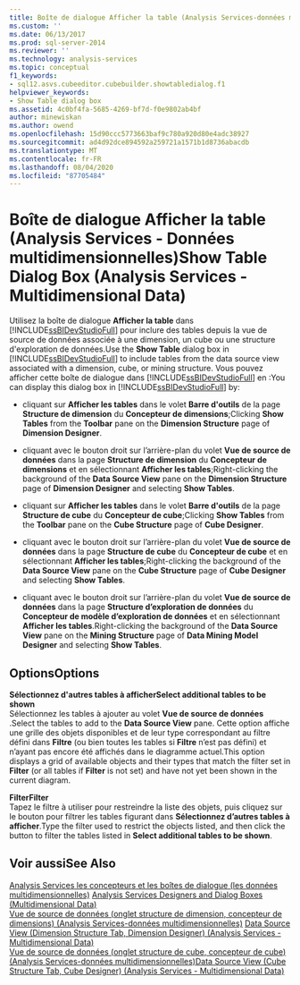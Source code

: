 ```yaml
---
title: Boîte de dialogue Afficher la table (Analysis Services-données multidimensionnelles) | Microsoft Docs
ms.custom: ''
ms.date: 06/13/2017
ms.prod: sql-server-2014
ms.reviewer: ''
ms.technology: analysis-services
ms.topic: conceptual
f1_keywords:
- sql12.asvs.cubeeditor.cubebuilder.showtabledialog.f1
helpviewer_keywords:
- Show Table dialog box
ms.assetid: 4c0bf4fa-5685-4269-bf7d-f0e9802ab4bf
author: minewiskan
ms.author: owend
ms.openlocfilehash: 15d90ccc5773663baf9c780a920d80e4adc38927
ms.sourcegitcommit: ad4d92dce894592a259721a1571b1d8736abacdb
ms.translationtype: MT
ms.contentlocale: fr-FR
ms.lasthandoff: 08/04/2020
ms.locfileid: "87705484"
---
```

# <a name="show-table-dialog-box-analysis-services---multidimensional-data"></a><span data-ttu-id="73c01-102">Boîte de dialogue Afficher la table (Analysis Services - Données multidimensionnelles)</span><span class="sxs-lookup"><span data-stu-id="73c01-102">Show Table Dialog Box (Analysis Services - Multidimensional Data)</span></span>
  <span data-ttu-id="73c01-103">Utilisez la boîte de dialogue **Afficher la table** dans [!INCLUDE[ssBIDevStudioFull](../includes/ssbidevstudiofull-md.md)] pour inclure des tables depuis la vue de source de données associée à une dimension, un cube ou une structure d'exploration de données.</span><span class="sxs-lookup"><span data-stu-id="73c01-103">Use the **Show Table** dialog box in [!INCLUDE[ssBIDevStudioFull](../includes/ssbidevstudiofull-md.md)] to include tables from the data source view associated with a dimension, cube, or mining structure.</span></span> <span data-ttu-id="73c01-104">Vous pouvez afficher cette boîte de dialogue dans [!INCLUDE[ssBIDevStudioFull](../includes/ssbidevstudiofull-md.md)] en :</span><span class="sxs-lookup"><span data-stu-id="73c01-104">You can display this dialog box in [!INCLUDE[ssBIDevStudioFull](../includes/ssbidevstudiofull-md.md)] by:</span></span>  
  
-   <span data-ttu-id="73c01-105">cliquant sur **Afficher les tables** dans le volet **Barre d'outils** de la page **Structure de dimension** du **Concepteur de dimensions**;</span><span class="sxs-lookup"><span data-stu-id="73c01-105">Clicking **Show Tables** from the **Toolbar** pane on the **Dimension Structure** page of **Dimension Designer**.</span></span>  
  
-   <span data-ttu-id="73c01-106">cliquant avec le bouton droit sur l’arrière-plan du volet **Vue de source de données** dans la page **Structure de dimension** du **Concepteur de dimensions** et en sélectionnant **Afficher les tables**;</span><span class="sxs-lookup"><span data-stu-id="73c01-106">Right-clicking the background of the **Data Source View** pane on the **Dimension Structure** page of **Dimension Designer** and selecting **Show Tables**.</span></span>  
  
-   <span data-ttu-id="73c01-107">cliquant sur **Afficher les tables** dans le volet **Barre d'outils** de la page **Structure de cube** du **Concepteur de cube**;</span><span class="sxs-lookup"><span data-stu-id="73c01-107">Clicking **Show Tables** from the **Toolbar** pane on the **Cube Structure** page of **Cube Designer**.</span></span>  
  
-   <span data-ttu-id="73c01-108">cliquant avec le bouton droit sur l’arrière-plan du volet **Vue de source de données** dans la page **Structure de cube** du **Concepteur de cube** et en sélectionnant **Afficher les tables**;</span><span class="sxs-lookup"><span data-stu-id="73c01-108">Right-clicking the background of the **Data Source View** pane on the **Cube Structure** page of **Cube Designer** and selecting **Show Tables**.</span></span>  
  
-   <span data-ttu-id="73c01-109">cliquant avec le bouton droit sur l’arrière-plan du volet **Vue de source de données** dans la page **Structure d’exploration de données** du **Concepteur de modèle d’exploration de données** et en sélectionnant **Afficher les tables**.</span><span class="sxs-lookup"><span data-stu-id="73c01-109">Right-clicking the background of the **Data Source View** pane on the **Mining Structure** page of **Data Mining Model Designer** and selecting **Show Tables**.</span></span>  
  
## <a name="options"></a><span data-ttu-id="73c01-110">Options</span><span class="sxs-lookup"><span data-stu-id="73c01-110">Options</span></span>  
 <span data-ttu-id="73c01-111">**Sélectionnez d'autres tables à afficher**</span><span class="sxs-lookup"><span data-stu-id="73c01-111">**Select additional tables to be shown**</span></span>  
 <span data-ttu-id="73c01-112">Sélectionnez les tables à ajouter au volet **Vue de source de données** .</span><span class="sxs-lookup"><span data-stu-id="73c01-112">Select the tables to add to the **Data Source View** pane.</span></span> <span data-ttu-id="73c01-113">Cette option affiche une grille des objets disponibles et de leur type correspondant au filtre défini dans **Filtre** (ou bien toutes les tables si **Filtre** n’est pas défini) et n’ayant pas encore été affichés dans le diagramme actuel.</span><span class="sxs-lookup"><span data-stu-id="73c01-113">This option displays a grid of available objects and their types that match the filter set in **Filter** (or all tables if **Filter** is not set) and have not yet been shown in the current diagram.</span></span>  
  
 <span data-ttu-id="73c01-114">**Filter**</span><span class="sxs-lookup"><span data-stu-id="73c01-114">**Filter**</span></span>  
 <span data-ttu-id="73c01-115">Tapez le filtre à utiliser pour restreindre la liste des objets, puis cliquez sur le bouton pour filtrer les tables figurant dans **Sélectionnez d’autres tables à afficher**.</span><span class="sxs-lookup"><span data-stu-id="73c01-115">Type the filter used to restrict the objects listed, and then click the button to filter the tables listed in **Select additional tables to be shown**.</span></span>  
  
## <a name="see-also"></a><span data-ttu-id="73c01-116">Voir aussi</span><span class="sxs-lookup"><span data-stu-id="73c01-116">See Also</span></span>  
 <span data-ttu-id="73c01-117">[Analysis Services les concepteurs et les boîtes de dialogue &#40;les données multidimensionnelles&#41;](analysis-services-designers-and-dialog-boxes-multidimensional-data.md) </span><span class="sxs-lookup"><span data-stu-id="73c01-117">[Analysis Services Designers and Dialog Boxes &#40;Multidimensional Data&#41;](analysis-services-designers-and-dialog-boxes-multidimensional-data.md) </span></span>  
 <span data-ttu-id="73c01-118">[Vue de source de données &#40;onglet structure de dimension, concepteur de dimensions&#41; &#40;Analysis Services-données multidimensionnelles&#41;](datasource-view-dimension-designer-analysis-services-multidimensional-data.md) </span><span class="sxs-lookup"><span data-stu-id="73c01-118">[Data Source View &#40;Dimension Structure Tab, Dimension Designer&#41; &#40;Analysis Services - Multidimensional Data&#41;](datasource-view-dimension-designer-analysis-services-multidimensional-data.md) </span></span>  
 [<span data-ttu-id="73c01-119">Vue de source de données &#40;onglet structure de cube, concepteur de cube&#41; &#40;Analysis Services-données multidimensionnelles&#41;</span><span class="sxs-lookup"><span data-stu-id="73c01-119">Data Source View &#40;Cube Structure Tab, Cube Designer&#41; &#40;Analysis Services - Multidimensional Data&#41;</span></span>](data-source-view-cube-designer-analysis-services-multidimensional-data.md)  
  
  

